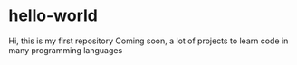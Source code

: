# hello-world

Hi, this is my first repository
Coming soon, a lot of projects to learn code in many programming languages
